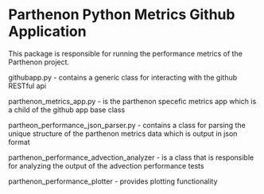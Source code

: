 # Parthenon Python Metrics Github Application

This package is responsible for running the performance metrics of the Parthenon project.

githubapp.py - contains a generic class for interacting with the github RESTful api

parthenon_metrics_app.py - is the parthenon specefic metrics app which is a child of the github app
base class

partheon_performance_json_parser.py - contains a class for parsing the unique structure of the 
parthenon metrics data which is output in json format

parthenon_performance_advection_analyzer - is a class that is responsible for analyzing the output
of the advection performance tests

parthenon_performance_plotter - provides plotting functionality
